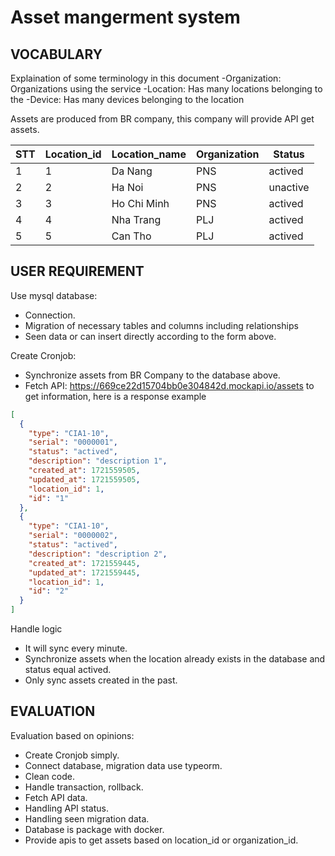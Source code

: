 # Asset mangerment system

## VOCABULARY

Explaination of some terminology in this document
-Organization: Organizations using the service
-Location: Has many locations belonging to the
-Device: Has many devices belonging to the location

Assets are produced from BR company, this company will provide API get assets.

| STT | Location_id | Location_name | Organization | Status   |
| --- | ----------- | ------------- | ------------ | -------- |
| 1   | 1           | Da Nang       | PNS          | actived  |
| 2   | 2           | Ha Noi        | PNS          | unactive |
| 3   | 3           | Ho Chi Minh   | PNS          | actived  |
| 4   | 4           | Nha Trang     | PLJ          | actived  |
| 5   | 5           | Can Tho       | PLJ          | actived  |

## USER REQUIREMENT

Use mysql database:

- Connection.
- Migration of necessary tables and columns including relationships
- Seen data or can insert directly according to the form above.

Create Cronjob:

- Synchronize assets from BR Company to the database above.
- Fetch API: https://669ce22d15704bb0e304842d.mockapi.io/assets to get information, here is a response example

```json
[
  {
    "type": "CIA1-10",
    "serial": "0000001",
    "status": "actived",
    "description": "description 1",
    "created_at": 1721559505,
    "updated_at": 1721559505,
    "location_id": 1,
    "id": "1"
  },
  {
    "type": "CIA1-10",
    "serial": "0000002",
    "status": "actived",
    "description": "description 2",
    "created_at": 1721559445,
    "updated_at": 1721559445,
    "location_id": 1,
    "id": "2"
  }
]
```

Handle logic

- It will sync every minute.
- Synchronize assets when the location already exists in the database and status equal actived.
- Only sync assets created in the past.

## EVALUATION

Evaluation based on opinions:

- Create Cronjob simply.
- Connect database, migration data use typeorm.
- Clean code.
- Handle transaction, rollback.
- Fetch API data.
- Handling API status.
- Handling seen migration data.
- Database is package with docker.
- Provide apis to get assets based on location_id or organization_id.
